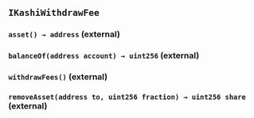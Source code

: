 ## `IKashiWithdrawFee`

### `asset() → address` (external)

### `balanceOf(address account) → uint256` (external)

### `withdrawFees()` (external)

### `removeAsset(address to, uint256 fraction) → uint256 share` (external)
